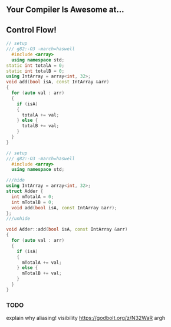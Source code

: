 <div class="white-bg">
<h2>Your Compiler Is Awesome at...</h2>
<h2 class="fragment">Control Flow!</h2>
</div>


```cpp
// setup
/// g82:-O3 -march=haswell
  #include <array>
  using namespace std;
static int totalA = 0;
static int totalB = 0;
using IntArray = array<int, 32>;
void add(bool isA, const IntArray &arr)
{
  for (auto val : arr)
  {
    if (isA)
    {
      totalA += val;
    } else {
      totalB += val;
    }
  }
}
```


```cpp
// setup
/// g82:-O3 -march=haswell
  #include <array>
  using namespace std;

///hide
using IntArray = array<int, 32>;
struct Adder {
  int mTotalA = 0;
  int mTotalB = 0;
  void add(bool isA, const IntArray &arr);
};
///unhide

void Adder::add(bool isA, const IntArray &arr)
{
  for (auto val : arr)
  {
    if (isA)
    {
      mTotalA += val;
    } else {
      mTotalB += val;
    }
  }
}
```

### TODO
    
explain why
aliasing!
visibility https://godbolt.org/z/N32WaR argh